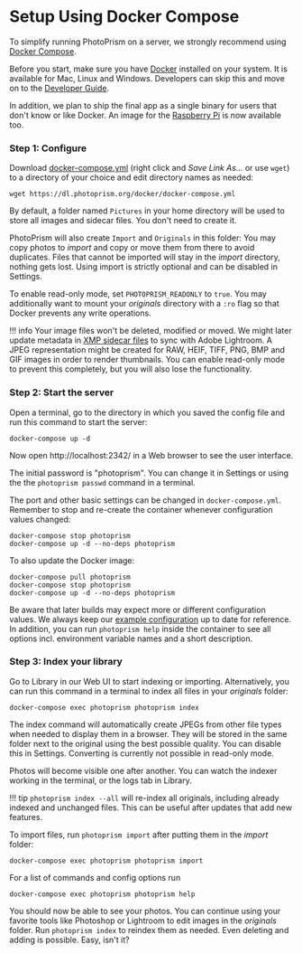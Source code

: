 # Setup Using Docker Compose

To simplify running PhotoPrism on a server, we strongly recommend using [Docker Compose](https://docs.docker.com/compose/).

Before you start, make sure you have [Docker](https://store.docker.com/search?type=edition&offering=community) installed on your system. It is available for Mac, Linux and Windows.
Developers can skip this and move on to the [Developer Guide](https://github.com/photoprism/photoprism/wiki).

In addition, we plan to ship the final app as a single binary for users that don't know or like Docker.
An image for the [Raspberry Pi](raspberry-pi.md) is now available too.

### Step 1: Configure ###

Download [docker-compose.yml](https://dl.photoprism.org/docker/docker-compose.yml) (right click and *Save Link As...* or use `wget`) to a directory of your choice and edit directory names as needed:

```
wget https://dl.photoprism.org/docker/docker-compose.yml
```

By default, a folder named `Pictures` in your home directory will be used to store all images and sidecar files. You don't need to create it.

PhotoPrism will also create `Import` and `Originals` in this folder: You may copy photos to *import* and copy or move them from there to avoid duplicates.
Files that cannot be imported will stay in the *import* directory, nothing gets lost. Using import is strictly optional and can be disabled in Settings.

To enable read-only mode, set `PHOTOPRISM_READONLY` to `true`. You may additionally want to 
mount your *originals* directory with a `:ro` flag so that Docker prevents any write operations.
    
!!! info
    Your image files won't be deleted, modified or moved. We might later update metadata in 
    [XMP sidecar files](https://www.adobe.com/products/xmp.html) to
    sync with Adobe Lightroom.
    A JPEG representation might be created for RAW, HEIF, TIFF, PNG, BMP and GIF images in order to render 
    thumbnails. You can enable read-only mode to prevent this completely, but you will also lose the functionality.

### Step 2: Start the server ###

Open a terminal, go to the directory in which you saved the config file and run this command to start the server:

```
docker-compose up -d
```

Now open http://localhost:2342/ in a Web browser to see the user interface.

The initial password is "photoprism". You can change it in Settings or using the 
the `photoprism passwd` command in a terminal.

The port and other basic settings can be changed in `docker-compose.yml`.
Remember to stop and re-create the container whenever configuration values changed:

```
docker-compose stop photoprism
docker-compose up -d --no-deps photoprism
```

To also update the Docker image:

```
docker-compose pull photoprism
docker-compose stop photoprism
docker-compose up -d --no-deps photoprism
```

Be aware that later builds may expect more or different configuration values.
We always keep our [example configuration](https://dl.photoprism.org/docker/) up to date for reference.
In addition, you can run `photoprism help` inside the container to see all options incl. 
environment variable names and a short description.

### Step 3: Index your library ###

Go to Library in our Web UI to start indexing or importing. Alternatively, you can run this command 
in a terminal to index all files in your *originals* folder:

```
docker-compose exec photoprism photoprism index
```

The index command will automatically create JPEGs from other file types when needed to display them in a browser.
They will be stored in the same folder next to the original using the best possible quality.
You can disable this in Settings. Converting is currently not possible in read-only mode.

Photos will become visible one after another. You can watch the indexer working in the terminal, or the logs tab in Library.

!!! tip
    `photoprism index --all` will re-index all originals, including already indexed and unchanged files. This can be
    useful after updates that add new features.

To import files, run `photoprism import` after putting them in the *import* folder:

```
docker-compose exec photoprism photoprism import
```

For a list of commands and config options run

```
docker-compose exec photoprism photoprism help
```

You should now be able to see your photos. You can continue using your favorite tools like Photoshop or Lightroom
to edit images in the *originals* folder. Run `photoprism index` to reindex them as needed.
Even deleting and adding is possible. Easy, isn't it?
